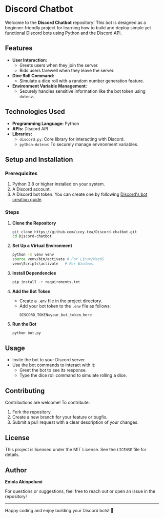 # Discord Chatbot

Welcome to the **Discord Chatbot** repository! This bot is designed as a beginner-friendly project for learning how to build and deploy simple yet functional Discord bots using Python and the Discord API.

## Features
- **User Interaction:**
  - Greets users when they join the server.
  - Bids users farewell when they leave the server.
- **Dice Roll Command:**
  - Simulate a dice roll with a random number generation feature.
- **Environment Variable Management:**
  - Securely handles sensitive information like the bot token using `dotenv`.

## Technologies Used
- **Programming Language:** Python
- **APIs:** Discord API
- **Libraries:**
  - `discord.py`: Core library for interacting with Discord.
  - `python-dotenv`: To securely manage environment variables.

## Setup and Installation

### Prerequisites
1. Python 3.8 or higher installed on your system.
2. A Discord account.
3. A Discord bot token. You can create one by following [Discord's bot creation guide](https://discord.com/developers/docs/intro).

### Steps
1. **Clone the Repository**
   ```bash
   git clone https://github.com/icey-tea/Discord-chatbot.git
   cd Discord-chatbot
   ```

2. **Set Up a Virtual Environment**
   ```bash
   python -m venv venv
   source venv/bin/activate # For Linux/MacOS
   venv\Scripts\activate   # For Windows
   ```

3. **Install Dependencies**
   ```bash
   pip install -r requirements.txt
   ```

4. **Add the Bot Token**
   - Create a `.env` file in the project directory.
   - Add your bot token to the `.env` file as follows:
     ```
     DISCORD_TOKEN=your_bot_token_here
     ```

5. **Run the Bot**
   ```bash
   python bot.py
   ```

## Usage
- Invite the bot to your Discord server.
- Use the bot commands to interact with it:
  - Greet the bot to see its response.
  - Type the dice roll command to simulate rolling a dice.

## Contributing
Contributions are welcome! To contribute:
1. Fork the repository.
2. Create a new branch for your feature or bugfix.
3. Submit a pull request with a clear description of your changes.

## License
This project is licensed under the MIT License. See the `LICENSE` file for details.

## Author
**Eniola Akinpelumi**

For questions or suggestions, feel free to reach out or open an issue in the repository!

---
Happy coding and enjoy building your Discord bots! 🚀



